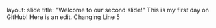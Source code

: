 layout: slide
title: "Welcome to our second slide!"
This is my first day on GitHub!
Here is an edit.
Changing Line 5
